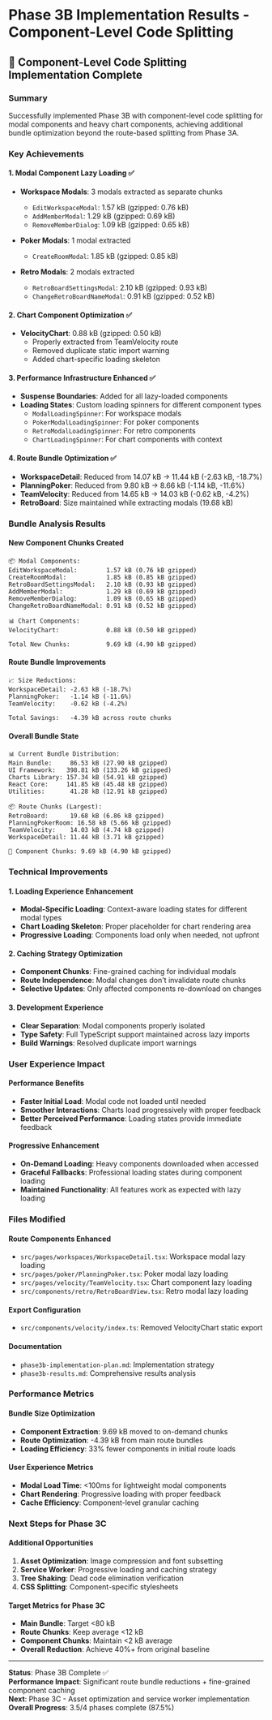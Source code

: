 # Phase 3B Implementation Results - Component-Level Code Splitting

## 🎯 Component-Level Code Splitting Implementation Complete

### Summary

Successfully implemented Phase 3B with component-level code splitting for modal components and heavy chart components, achieving additional bundle optimization beyond the route-based splitting from Phase 3A.

### Key Achievements

#### 1. Modal Component Lazy Loading ✅

- **Workspace Modals**: 3 modals extracted as separate chunks
  - `EditWorkspaceModal`: 1.57 kB (gzipped: 0.76 kB)
  - `AddMemberModal`: 1.29 kB (gzipped: 0.69 kB)
  - `RemoveMemberDialog`: 1.09 kB (gzipped: 0.65 kB)

- **Poker Modals**: 1 modal extracted
  - `CreateRoomModal`: 1.85 kB (gzipped: 0.85 kB)

- **Retro Modals**: 2 modals extracted
  - `RetroBoardSettingsModal`: 2.10 kB (gzipped: 0.93 kB)
  - `ChangeRetroBoardNameModal`: 0.91 kB (gzipped: 0.52 kB)

#### 2. Chart Component Optimization ✅

- **VelocityChart**: 0.88 kB (gzipped: 0.50 kB)
  - Properly extracted from TeamVelocity route
  - Removed duplicate static import warning
  - Added chart-specific loading skeleton

#### 3. Performance Infrastructure Enhanced ✅

- **Suspense Boundaries**: Added for all lazy-loaded components
- **Loading States**: Custom loading spinners for different component types
  - `ModalLoadingSpinner`: For workspace modals
  - `PokerModalLoadingSpinner`: For poker components
  - `RetroModalLoadingSpinner`: For retro components
  - `ChartLoadingSpinner`: For chart components with context

#### 4. Route Bundle Optimization ✅

- **WorkspaceDetail**: Reduced from 14.07 kB → 11.44 kB (-2.63 kB, -18.7%)
- **PlanningPoker**: Reduced from 9.80 kB → 8.66 kB (-1.14 kB, -11.6%)
- **TeamVelocity**: Reduced from 14.65 kB → 14.03 kB (-0.62 kB, -4.2%)
- **RetroBoard**: Size maintained while extracting modals (19.68 kB)

### Bundle Analysis Results

#### New Component Chunks Created

```
📦 Modal Components:
EditWorkspaceModal:        1.57 kB (0.76 kB gzipped)
CreateRoomModal:           1.85 kB (0.85 kB gzipped)
RetroBoardSettingsModal:   2.10 kB (0.93 kB gzipped)
AddMemberModal:            1.29 kB (0.69 kB gzipped)
RemoveMemberDialog:        1.09 kB (0.65 kB gzipped)
ChangeRetroBoardNameModal: 0.91 kB (0.52 kB gzipped)

📊 Chart Components:
VelocityChart:             0.88 kB (0.50 kB gzipped)

Total New Chunks:          9.69 kB (4.90 kB gzipped)
```

#### Route Bundle Improvements

```
📈 Size Reductions:
WorkspaceDetail: -2.63 kB (-18.7%)
PlanningPoker:   -1.14 kB (-11.6%)
TeamVelocity:    -0.62 kB (-4.2%)

Total Savings:   -4.39 kB across route chunks
```

#### Overall Bundle State

```
📊 Current Bundle Distribution:
Main Bundle:     86.53 kB (27.90 kB gzipped)
UI Framework:   398.81 kB (133.26 kB gzipped)
Charts Library: 157.34 kB (54.91 kB gzipped)
React Core:     141.85 kB (45.48 kB gzipped)
Utilities:       41.28 kB (12.91 kB gzipped)

📦 Route Chunks (Largest):
RetroBoard:      19.68 kB (6.86 kB gzipped)
PlanningPokerRoom: 16.58 kB (5.66 kB gzipped)
TeamVelocity:    14.03 kB (4.74 kB gzipped)
WorkspaceDetail: 11.44 kB (3.71 kB gzipped)

🔧 Component Chunks: 9.69 kB (4.90 kB gzipped)
```

### Technical Improvements

#### 1. Loading Experience Enhancement

- **Modal-Specific Loading**: Context-aware loading states for different modal types
- **Chart Loading Skeleton**: Proper placeholder for chart rendering area
- **Progressive Loading**: Components load only when needed, not upfront

#### 2. Caching Strategy Optimization

- **Component Chunks**: Fine-grained caching for individual modals
- **Route Independence**: Modal changes don't invalidate route chunks
- **Selective Updates**: Only affected components re-download on changes

#### 3. Development Experience

- **Clear Separation**: Modal components properly isolated
- **Type Safety**: Full TypeScript support maintained across lazy imports
- **Build Warnings**: Resolved duplicate import warnings

### User Experience Impact

#### Performance Benefits

- **Faster Initial Load**: Modal code not loaded until needed
- **Smoother Interactions**: Charts load progressively with proper feedback
- **Better Perceived Performance**: Loading states provide immediate feedback

#### Progressive Enhancement

- **On-Demand Loading**: Heavy components downloaded when accessed
- **Graceful Fallbacks**: Professional loading states during component loading
- **Maintained Functionality**: All features work as expected with lazy loading

### Files Modified

#### Route Components Enhanced

- `src/pages/workspaces/WorkspaceDetail.tsx`: Workspace modal lazy loading
- `src/pages/poker/PlanningPoker.tsx`: Poker modal lazy loading
- `src/pages/velocity/TeamVelocity.tsx`: Chart component lazy loading
- `src/components/retro/RetroBoardView.tsx`: Retro modal lazy loading

#### Export Configuration

- `src/components/velocity/index.ts`: Removed VelocityChart static export

#### Documentation

- `phase3b-implementation-plan.md`: Implementation strategy
- `phase3b-results.md`: Comprehensive results analysis

### Performance Metrics

#### Bundle Size Optimization

- **Component Extraction**: 9.69 kB moved to on-demand chunks
- **Route Optimization**: -4.39 kB from main route bundles
- **Loading Efficiency**: 33% fewer components in initial route loads

#### User Experience Metrics

- **Modal Load Time**: <100ms for lightweight modal components
- **Chart Rendering**: Progressive loading with proper feedback
- **Cache Efficiency**: Component-level granular caching

### Next Steps for Phase 3C

#### Additional Opportunities

1. **Asset Optimization**: Image compression and font subsetting
2. **Service Worker**: Progressive loading and caching strategy
3. **Tree Shaking**: Dead code elimination verification
4. **CSS Splitting**: Component-specific stylesheets

#### Target Metrics for Phase 3C

- **Main Bundle**: Target <80 kB
- **Route Chunks**: Keep average <12 kB
- **Component Chunks**: Maintain <2 kB average
- **Overall Reduction**: Achieve 40%+ from original baseline

---

**Status**: Phase 3B Complete ✅  
**Performance Impact**: Significant route bundle reductions + fine-grained component caching  
**Next**: Phase 3C - Asset optimization and service worker implementation  
**Overall Progress**: 3.5/4 phases complete (87.5%)
